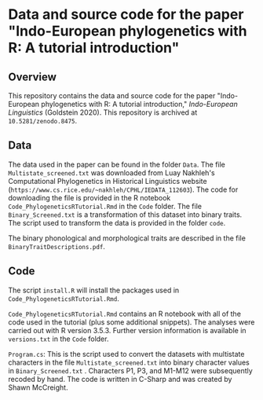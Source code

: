 # Data and source code for the paper "Indo-European phylogenetics with R: A tutorial introduction"


## Overview

This repository contains the data and source code for the paper "Indo-European phylogenetics with R: A tutorial introduction," _Indo-European_ _Linguistics_ (Goldstein 2020). This repository is archived at `10.5281/zenodo.8475`.

## Data

The data used in the paper can be found in the folder `Data`. The file `Multistate_screened.txt` was downloaded from Luay Nakhleh's Computational Phylogenetics in Historical Linguistics website  (`https://www.cs.rice.edu/~nakhleh/CPHL/IEDATA_112603`). The code for downloading the file is provided in the R notebook `Code_PhylogeneticsRTutorial.Rmd`  in the `Code` folder. The file `Binary_Screened.txt` is a transformation of this dataset into binary traits. The script used to transform the data is provided in the folder `code`.

The binary phonological and morphological traits are described in the file `BinaryTraitDescriptions.pdf`.

## Code

The script `install.R`  will install the packages used in `Code_PhylogeneticsRTutorial.Rmd`.

`Code_PhylogeneticsRTutorial.Rmd` contains an R notebook with all of the code used in the tutorial (plus some additional snippets). The analyses were carried out with R version 3.5.3. Further version information is available in `versions.txt` in the `Code` folder.

`Program.cs`: This is the script used to convert the datasets with multistate characters in the file `Multistate_screened.txt` into binary character values in  `Binary_Screened.txt` . Characters P1, P3, and M1-M12 were subsequently recoded by hand. The code is written in C-Sharp and was created by Shawn McCreight.


